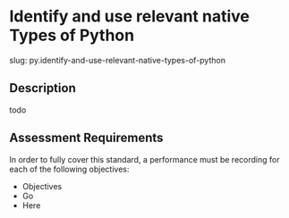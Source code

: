 
# Identify and use relevant native Types of Python

slug: py.identify-and-use-relevant-native-types-of-python

## Description
todo

## Assessment Requirements
In order to fully cover this standard, a performance must be recording for each of the following objectives:

- Objectives
- Go
- Here

          